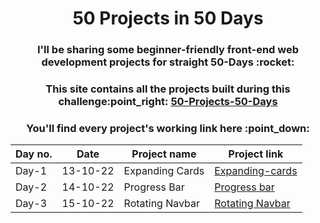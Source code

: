 <h1 align="center">50 Projects in  50 Days</h1>
<h3 align="center">I'll be sharing some beginner-friendly front-end web development projects for straight 50-Days :rocket:</h3>

<h3 align="center">This site contains all the projects built during this challenge:point_right: <a href="https://ashish-khanagwal.github.io/50-projects-50-days">50-Projects-50-Days</a></h3>

<h3 align="center">You'll find every project's working link here :point_down: </h3>

<div align="center">

| Day no. | Date     | Project name    | Project link                                            |
|---------|----------|-----------------|---------------------------------------------------------|
| Day-1   | 13-10-22 | Expanding Cards | [Expanding-cards](https://expandiing-cards.vercel.app/) |
| Day-2   | 14-10-22 | Progress Bar    | [Progress bar](https://form-progress-bar.vercel.app/)   |
| Day-3   | 15-10-22 | Rotating Navbar | [Rotating Navbar](https://rotating-navbar.vercel.app/)  |

</div>
